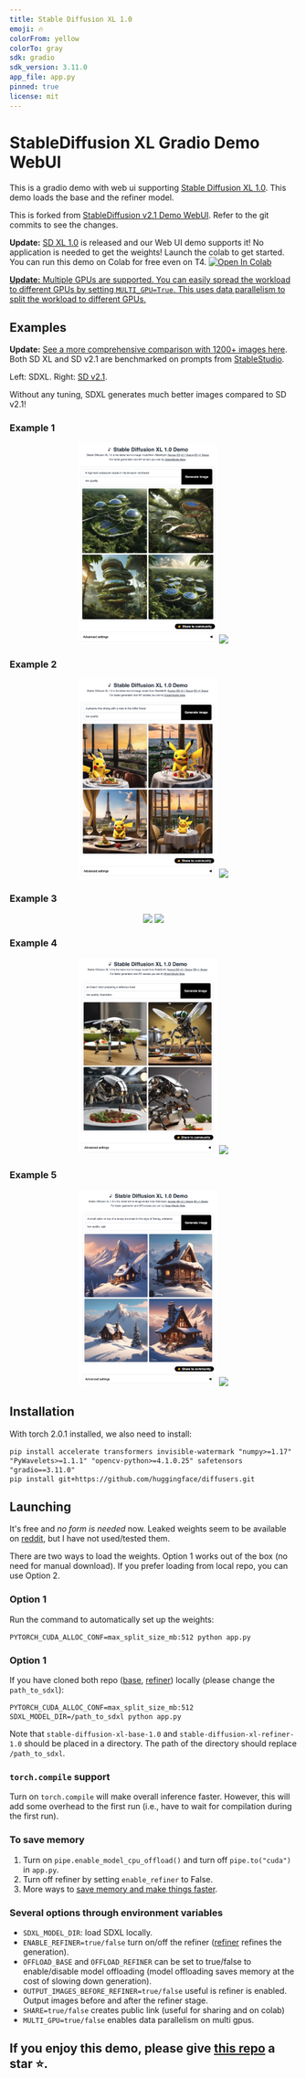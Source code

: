 ```yaml
---
title: Stable Diffusion XL 1.0
emoji: 🔥
colorFrom: yellow
colorTo: gray
sdk: gradio
sdk_version: 3.11.0
app_file: app.py
pinned: true
license: mit
---
```


# StableDiffusion XL Gradio Demo WebUI
This is a gradio demo with web ui supporting [Stable Diffusion XL 1.0](https://github.com/Stability-AI/generative-models). This demo loads the base and the refiner model.

This is forked from [StableDiffusion v2.1 Demo WebUI](https://huggingface.co/spaces/gradio-client-demos/stable-diffusion). Refer to the git commits to see the changes.

**Update:** [SD XL 1.0](https://huggingface.co/stabilityai/stable-diffusion-xl-base-1.0) is released and our Web UI demo supports it! No application is needed to get the weights! Launch the colab to get started. You can run this demo on Colab for free even on T4. <a target="_blank" href="https://colab.research.google.com/github/TonyLianLong/stable-diffusion-xl-demo/blob/main/Stable_Diffusion_XL_Demo.ipynb">
  <img src="https://colab.research.google.com/assets/colab-badge.svg" alt="Open In Colab"/>

**Update:** Multiple GPUs are supported. You can easily spread the workload to different GPUs by setting `MULTI_GPU=True`. This uses data parallelism to split the workload to different GPUs.

</a>

## Examples

**Update:** [See a more comprehensive comparison with 1200+ images here](https://github.com/TonyLianLong/stable-diffusion-xl-demo/tree/benchmark/benchmark). Both SD XL and SD v2.1 are benchmarked on prompts from [StableStudio](https://github.com/Stability-AI/StableStudio).

Left: SDXL. Right: [SD v2.1](https://huggingface.co/spaces/gradio-client-demos/stable-diffusion).

Without any tuning, SDXL generates much better images compared to SD v2.1!

### Example 1
<p align="middle">
<img src="imgs/img1_sdxl1.0.png" width="48%">
<img src="imgs/img1_sdv2.1.png" width="48%">
</p>

### Example 2
<p align="middle">
<img src="imgs/img2_sdxl1.0.png" width="48%">
<img src="imgs/img2_sdv2.1.png" width="48%">
</p>

### Example 3
<p align="middle">
<img src="imgs/img3_sdxl1.0.png" width="48%">
<img src="imgs/img3_sdv2.1.png" width="48%">
</p>

### Example 4
<p align="middle">
<img src="imgs/img4_sdxl1.0.png" width="48%">
<img src="imgs/img4_sdv2.1.png" width="48%">
</p>

### Example 5
<p align="middle">
<img src="imgs/img5_sdxl1.0.png" width="48%">
<img src="imgs/img5_sdv2.1.png" width="48%">
</p>

## Installation
With torch 2.0.1 installed, we also need to install:
```shell
pip install accelerate transformers invisible-watermark "numpy>=1.17" "PyWavelets>=1.1.1" "opencv-python>=4.1.0.25" safetensors "gradio==3.11.0"
pip install git+https://github.com/huggingface/diffusers.git
```

## Launching
It's free and *no form is needed* now. Leaked weights seem to be available on [reddit](https://www.reddit.com/r/StableDiffusion/comments/14s04t1/happy_sdxl_leak_day/), but I have not used/tested them.

There are two ways to load the weights. Option 1 works out of the box (no need for manual download). If you prefer loading from local repo, you can use Option 2.

### Option 1
Run the command to automatically set up the weights:
```
PYTORCH_CUDA_ALLOC_CONF=max_split_size_mb:512 python app.py
```

### Option 1
If you have cloned both repo ([base](https://huggingface.co/stabilityai/stable-diffusion-xl-base-1.0), [refiner](https://huggingface.co/stabilityai/stable-diffusion-xl-refiner-1.0)) locally (please change the `path_to_sdxl`):
```
PYTORCH_CUDA_ALLOC_CONF=max_split_size_mb:512 SDXL_MODEL_DIR=/path_to_sdxl python app.py
```

Note that `stable-diffusion-xl-base-1.0` and `stable-diffusion-xl-refiner-1.0` should be placed in a directory. The path of the directory should replace `/path_to_sdxl`.

### `torch.compile` support
Turn on `torch.compile` will make overall inference faster. However, this will add some overhead to the first run (i.e., have to wait for compilation during the first run).

### To save memory
1. Turn on `pipe.enable_model_cpu_offload()` and turn off `pipe.to("cuda")` in `app.py`.
2. Turn off refiner by setting `enable_refiner` to False.
3. More ways to [save memory and make things faster](https://huggingface.co/docs/diffusers/optimization/fp16).

### Several options through environment variables
* `SDXL_MODEL_DIR`: load SDXL locally.
* `ENABLE_REFINER=true/false` turn on/off the refiner ([refiner](https://huggingface.co/stabilityai/stable-diffusion-xl-refiner-1.0) refines the generation).
* `OFFLOAD_BASE` and `OFFLOAD_REFINER` can be set to true/false to enable/disable model offloading (model offloading saves memory at the cost of slowing down generation).
* `OUTPUT_IMAGES_BEFORE_REFINER=true/false` useful is refiner is enabled. Output images before and after the refiner stage.
* `SHARE=true/false` creates public link (useful for sharing and on colab)
* `MULTI_GPU=true/false` enables data parallelism on multi gpus.

## If you enjoy this demo, please give [this repo](https://github.com/TonyLianLong/stable-diffusion-xl-demo) a star ⭐.